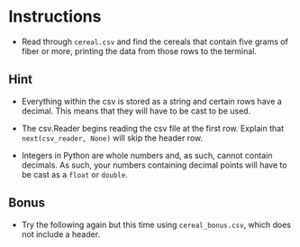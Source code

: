 # Instructions

* Read through `cereal.csv` and find the cereals that contain five grams of fiber or more, printing the data from those rows to the terminal.

## Hint

* Everything within the csv is stored as a string and certain rows have a decimal. This means that they will have to be cast to be used.

* The csv.Reader begins reading the csv file at the first row. Explain that `next(csv_reader, None)` will skip the header row.

* Integers in Python are whole numbers and, as such, cannot contain decimals. As such, your numbers containing decimal points will have to be cast as a `float` or `double`.

## Bonus

* Try the following again but this time using `cereal_bonus.csv`, which does not include a header.
